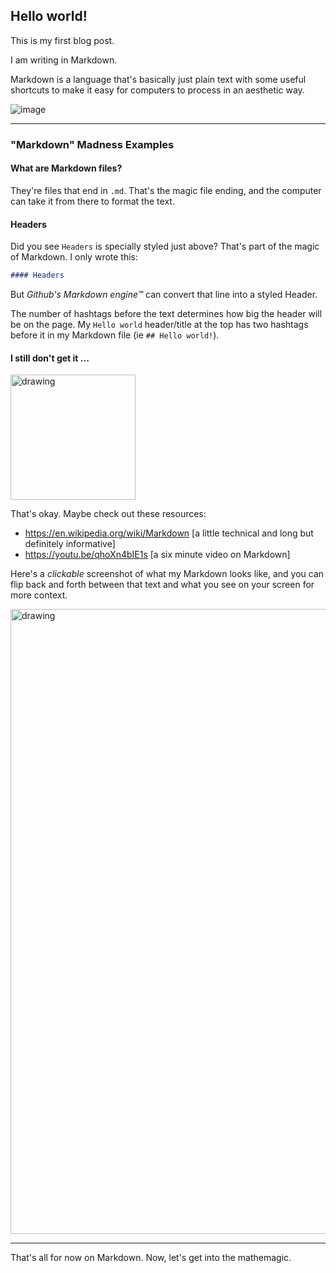 ## Hello world!

This is my first blog post.

I am writing in Markdown.

Markdown is a language that's basically just plain text with some useful shortcuts to make it easy for computers to process in an aesthetic way.

![image](https://github.com/math3mag1c/math3mag1c.github.io/assets/140988106/56ade9a7-b95f-420d-803f-264c87a2e320)


---

### "Markdown" Madness Examples
#### What are Markdown files?
They're files that end in `.md`. That's the magic file ending, and the computer can take it from there to format the text.

#### Headers
Did you see `Headers` is specially styled just above? That's part of the magic of Markdown. I only wrote this: 
```markdown
#### Headers
```
But _Github's Markdown engine™_ can convert that line into a styled Header.

The number of hashtags before the text determines how big the header will be on the page.
My `Hello world` header/title at the top has two hashtags before it in my Markdown file (ie `## Hello world!`).
#### I still don't get it ...
<img src="https://github.com/math3mag1c/math3mag1c.github.io/assets/140988106/b9fe35db-859a-4a3c-88d7-b1d9a529e628" alt="drawing" width="200"/>

That's okay. Maybe check out these resources:
- https://en.wikipedia.org/wiki/Markdown [a little technical and long but definitely informative]
- https://youtu.be/qhoXn4bIE1s [a six minute video on Markdown]

Here's a _clickable_ screenshot of what my Markdown looks like, and you can flip back and forth between that text and what you see on your screen for more context.

<img src="https://math3mag1c.github.io/assets/img/My Markdown Example.JPG" alt="drawing" width="1000"/>

---

That's all for now on Markdown. Now, let's get into the mathemagic.
